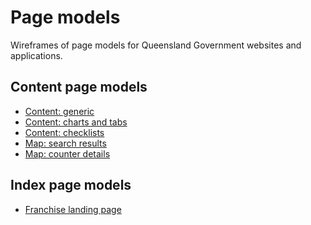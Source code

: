 Page models
===========

Wireframes of page models for Queensland Government websites and applications.


Content page models
-------------------

- [Content: generic](content-page.html)
- [Content: charts and tabs](content-page-charts-tabs.html)
- [Content: checklists](content-page-checklist.html)
- [Map: search results](http://qld-gov-au.github.io/page-models/map-page.html)
- [Map: counter details](http://qld-gov-au.github.io/page-models/map-contact-details-page.html)


Index page models
-----------------

- [Franchise landing page](franchise-landing-page.html)
